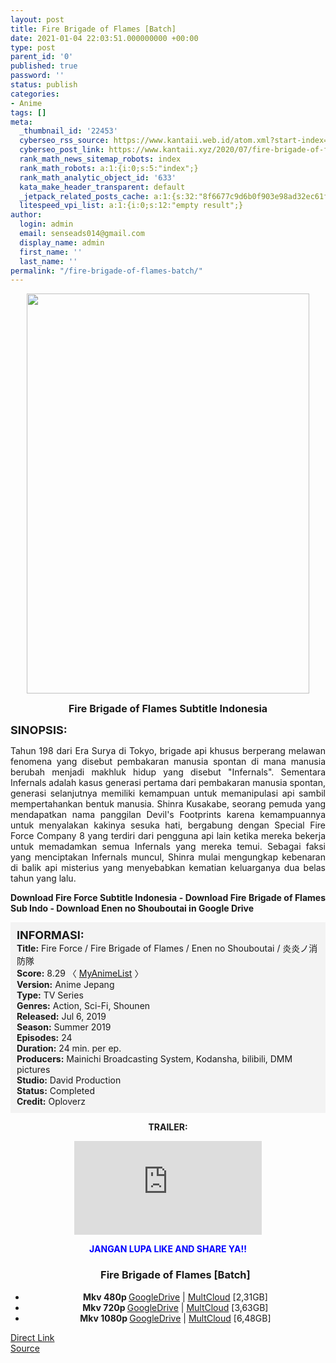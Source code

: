 ```yaml
---
layout: post
title: Fire Brigade of Flames [Batch]
date: 2021-01-04 22:03:51.000000000 +00:00
type: post
parent_id: '0'
published: true
password: ''
status: publish
categories:
- Anime
tags: []
meta:
  _thumbnail_id: '22453'
  cyberseo_rss_source: https://www.kantaii.web.id/atom.xml?start-index=1&max-results=150
  cyberseo_post_link: https://www.kantaii.xyz/2020/07/fire-brigade-of-flames-batch.html
  rank_math_news_sitemap_robots: index
  rank_math_robots: a:1:{i:0;s:5:"index";}
  rank_math_analytic_object_id: '633'
  kata_make_header_transparent: default
  _jetpack_related_posts_cache: a:1:{s:32:"8f6677c9d6b0f903e98ad32ec61f8deb";a:2:{s:7:"expires";i:1651478281;s:7:"payload";a:0:{}}}
  litespeed_vpi_list: a:1:{i:0;s:12:"empty result";}
author:
  login: admin
  email: senseads014@gmail.com
  display_name: admin
  first_name: ''
  last_name: ''
permalink: "/fire-brigade-of-flames-batch/"
---
```

<div class="separator" style="clear: both; text-align: center;"><a href="https://1.bp.blogspot.com/-ao17dBBvxK0/XfQZN7RrBfI/AAAAAAAABRk/jY0BCwtqHkkkYwo9ZB1X7srFZaBpZLHaQCLcBGAsYHQ/s1600/Fire%2BForce%2B3.jpg" style="margin-left: 1em; margin-right: 1em;"><img border="0" data-original-height="1600" data-original-width="1133" height="640" src="{{ site.baseurl }}/assets/2021/01/Fire%2BForce%2B3.jpg" width="452" /></a></div>
<p>
<div style="text-align: center;"><span style="text-align: start;"><b><span style="font-size: medium;">Fire Brigade of Flames Subtitle Indonesia</span></b></span></div>
<p><b><span style="font-size: large;">SINOPSIS:</span></b>
<div style="text-align: justify;">Tahun 198 dari Era Surya di Tokyo, brigade api khusus berperang melawan fenomena yang disebut pembakaran manusia spontan di mana manusia berubah menjadi makhluk hidup yang disebut "Infernals". Sementara Infernals adalah kasus generasi pertama dari pembakaran manusia spontan, generasi selanjutnya memiliki kemampuan untuk memanipulasi api sambil mempertahankan bentuk manusia. Shinra Kusakabe, seorang pemuda yang mendapatkan nama panggilan Devil's Footprints karena kemampuannya untuk menyalakan kakinya sesuka hati, bergabung dengan Special Fire Force Company 8 yang terdiri dari pengguna api lain ketika mereka bekerja untuk memadamkan semua Infernals yang mereka temui. Sebagai faksi yang menciptakan Infernals muncul, Shinra mulai mengungkap kebenaran di balik api misterius yang menyebabkan kematian keluarganya dua belas tahun yang lalu.</p>
<p><b>Download Fire Force Subtitle Indonesia - Download Fire Brigade of Flames Sub Indo - Download Enen no Shouboutai in Google Drive</b></div>
<p><a name="more"></a>
<div style="background-color: #f3f3f3; padding: 10px; text-align: left;"><b><span style="font-size: large;">INFORMASI:</span></b><br /><b>Title:</b> Fire Force / Fire Brigade of Flames / Enen no Shouboutai / 炎炎ノ消防隊<br /><b>Score:</b> 8.29 〈 <a href="https://myanimelist.net/anime/38671/Enen_no_Shouboutai" target="_blank" rel="noopener">MyAnimeList</a> 〉<br /><b>Version:</b> Anime Jepang<br /><b>Type:</b> TV Series<br /><b>Genres:</b> Action, Sci-Fi, Shounen<br /><b>Released:</b> Jul 6, 2019<br /><b>Season:</b> Summer 2019<br /><b>Episodes:</b> 24<br /><b>Duration:</b> 24 min. per ep.<br /><b>Producers:</b> Mainichi Broadcasting System, Kodansha, bilibili, DMM pictures<br /><b>Studio:</b> David Production<br /><b>Status:</b> Completed<br /><b>Credit:</b> Oploverz</div>
<p>
<div style="text-align: center;"><b>TRAILER:</b></div>
<p>
<div style="text-align: center;">
<div class="videoyoutube">
<div class="video-responsive"><iframe allowfullscreen="1" class="embedded-video-large" frameborder="0" src="https://www.youtube.com/embed/Ijt145xD1TY?rel=0"></iframe></div>
</div>
<p>
<div style="text-align: center;"><b><span style="color: blue;">JANGAN LUPA LIKE AND SHARE YA!!</span></b></div>
<div class="dl">
<ul />
<h3 style="text-align: center;">Fire Brigade of Flames [Batch]</h3>
<li style="text-align: center;"><b>Mkv 480p </b><a href="https://semawur.com/jzSKcw" target="_blank" rel="noopener">GoogleDrive</a> | <a href="https://apk.miuiku.com/HejHri4" target="_blank" rel="noopener">MultCloud</a> [2,31GB]</li>
<li style="text-align: center;"><b>Mkv 720p </b><a href="https://semawur.com/nqCbYXs3Nw0u" target="_blank" rel="noopener">GoogleDrive</a> | <a href="https://apk.miuiku.com/bYwLmmt" target="_blank" rel="noopener">MultCloud</a> [3,63GB]</li>
<li style="text-align: center;"><b>Mkv 1080p </b><a href="https://semawur.com/FJWGRsm9" target="_blank" rel="noopener">GoogleDrive</a> | <a href="https://apk.miuiku.com/srZQl" target="_blank" rel="noopener">MultCloud</a> [6,48GB]</li>
</div>
</div>
<link rel="stylesheet" href="https://cdnjs.cloudflare.com/ajax/libs/font-awesome/4.7.0/css/font-awesome.min.css" />
<div class="divbtn"> <a href="https://handymansurrender.com/fihup8buzv?key=94550f7ce39444073321dde3b8782f97" class="btn"><i class="fa fa-download"></i> Direct Link</a> <br /><a href="https://www.kantaii.xyz/2020/07/fire-brigade-of-flames-batch.html">Source</a> </div>

